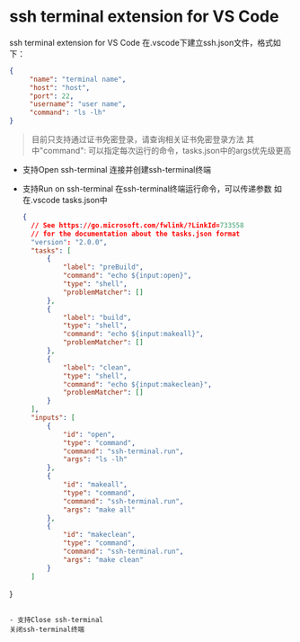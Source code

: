 # ssh terminal extension for VS Code

ssh terminal extension for VS Code
在.vscode下建立ssh.json文件，格式如下：

```json
{
     "name": "terminal name",
     "host": "host",
     "port": 22,
     "username": "user name",
     "command": "ls -lh"
}
```

> 目前只支持通过证书免密登录，请查询相关证书免密登录方法
> 其中"command": 可以指定每次运行的命令，tasks.json中的args优先级更高

- 支持Open ssh-terminal
  连接并创建ssh-terminal终端

- 支持Run on ssh-terminal
  在ssh-terminal终端运行命令，可以传递参数
  如在.vscode tasks.json中

  ``` json
  {
    // See https://go.microsoft.com/fwlink/?LinkId=733558
    // for the documentation about the tasks.json format
    "version": "2.0.0",
    "tasks": [
        {
            "label": "preBuild",
            "command": "echo ${input:open}",
            "type": "shell",
            "problemMatcher": []
        },
        {
            "label": "build",
            "type": "shell",
            "command": "echo ${input:makeall}",
            "problemMatcher": []
        },
        {
            "label": "clean",
            "type": "shell",
            "command": "echo ${input:makeclean}",
            "problemMatcher": []
        }
    ],
    "inputs": [
        {
            "id": "open",
            "type": "command",
            "command": "ssh-terminal.run",
            "args": "ls -lh"
        },
        {
            "id": "makeall",
            "type": "command",
            "command": "ssh-terminal.run",
            "args": "make all"
        },
        {
            "id": "makeclean",
            "type": "command",
            "command": "ssh-terminal.run",
            "args": "make clean"
        }
    ]

}

  ```

- 支持Close ssh-terminal
  关闭ssh-terminal终端

